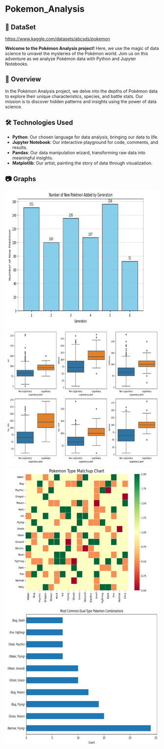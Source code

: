 # Pokemon_Analysis

## 🌟 DataSet
https://www.kaggle.com/datasets/abcsds/pokemon

**Welcome to the Pokémon Analysis project!** Here, we use the magic of data science to unravel the mysteries of the Pokémon world. Join us on this adventure as we analyze Pokémon data with Python and Jupyter Notebooks.

## 🌟 Overview

In the Pokémon Analysis project, we delve into the depths of Pokémon data to explore their unique characteristics, species, and battle stats. Our mission is to discover hidden patterns and insights using the power of data science.

## 🛠 Technologies Used

- **Python**: Our chosen language for data analysis, bringing our data to life.
- **Jupyter Notebook**: Our interactive playground for code, comments, and results.
- **Pandas**: Our data manipulation wizard, transforming raw data into meaningful insights.
- **Matplotlib**: Our artist, painting the story of data through visualization.

## 📷 Graphs
<img src="https://github.com/przemekrn/Pokemon_Analysis/blob/main/images/graph1.png" height="450" alt="Cumulative Pokémon Count by Generation">
<img src="https://github.com/przemekrn/Pokemon_Analysis/blob/main/images/graph2.png" height="450" alt="Cumulative Pokémon Count by Generation">
<img src="https://github.com/przemekrn/Pokemon_Analysis/blob/main/images/graph3.png" height="450" alt="Cumulative Pokémon Count by Generation">
<img src="https://github.com/przemekrn/Pokemon_Analysis/blob/main/images/graph4.png" height="450" alt="Cumulative Pokémon Count by Generation">
